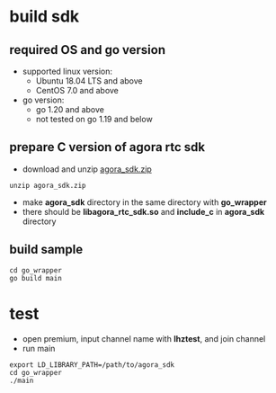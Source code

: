 # build sdk
## required OS and go version
- supported linux version: 
  - Ubuntu 18.04 LTS and above
  - CentOS 7.0 and above
- go version:
  - go 1.20 and above
  - not tested on go 1.19 and below

## prepare C version of agora rtc sdk
- download and unzip [agora_sdk.zip](https://share.weiyun.com/YfMpLtfR)
```
unzip agora_sdk.zip
```
- make **agora_sdk** directory in the same directory with **go_wrapper**
- there should be **libagora_rtc_sdk.so** and **include_c** in **agora_sdk** directory

## build sample
```
cd go_wrapper
go build main
```

# test
- open premium, input channel name with **lhztest**, and join channel
- run main
```
export LD_LIBRARY_PATH=/path/to/agora_sdk
cd go_wrapper
./main
```
